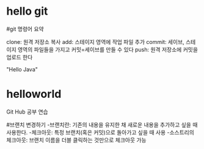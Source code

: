 
# hello git

#git 명령어 요약

clone: 원격 저장소 복사
add: 스테이지 영역에 작업 파일 추가
commit: 세이브, 스테이지 영역의 파일들을 가지고 커밋=세이브를 만들 수 있다
push: 원격 저장소에 커밋을 업로드 한다

"Hello Java"

# helloworld
Git Hub 공부 연습

#브랜치 변경하기
-브랜치란: 기존의 내용을 유지한 채 새로운 내용을 추가하고 싶을 때 사용한다.
-체크아웃: 특정 브랜치(혹은 커밋)으로 돌아가고 싶을 때 사용
-소스트리의 체크아웃: 브랜치 이름을 더블 클릭하는 것만으로 체크아웃 가능

